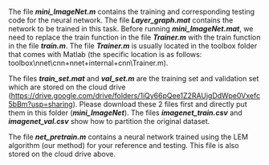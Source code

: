 The file **_mini_ImageNet.m_** contains the training and corresponding testing code for the neural network. The file **_Layer_graph.mat_** contains the network to be trained in this task. Before running **_mini_ImageNet.mat_**, we need to replace the train function in the file **_Trainer.m_** with the train function in the file **_train.m_**. The file **_Trainer.m_** is usually located in the toolbox folder that comes with Matlab (the specific location is as follows: toolbox\nnet\cnn\+nnet\+internal\+cnn\Trainer.m).

The files **_train_set.mat_** and **_val_set.m_** are the training set and validation set which are stored on the cloud drive (https://drive.google.com/drive/folders/1iQy66pQee1Z2RAUjgDdWpe0Vxefc5bBm?usp=sharing). Please download these 2 files first and directly put them in this folder (**_mini_ImageNet_**). The files **_imagenet_train.csv_** and **_imagenet_val.csv_** show how to partition the original dataset.

The file **_net_pretrain.m_** contains a neural network trained using the LEM algorithm (our method) for your reference and testing. This file is also stored on the cloud drive above.
